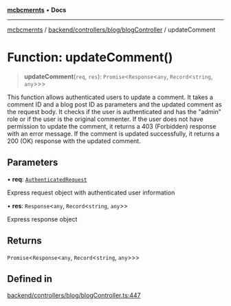 [**mcbcmernts**](../../../../../README.md) • **Docs**

---

[mcbcmernts](../../../../../modules.md) /
[backend/controllers/blog/blogController](../README.md) / updateComment

# Function: updateComment()

> **updateComment**(`req`, `res`): `Promise`\<`Response`\<`any`,
> `Record`\<`string`, `any`\>\>\>

This function allows authenticated users to update a comment. It takes a comment
ID and a blog post ID as parameters and the updated comment as the request body.
It checks if the user is authenticated and has the "admin" role or if the user
is the original commenter. If the user does not have permission to update the
comment, it returns a 403 (Forbidden) response with an error message. If the
comment is updated successfully, it returns a 200 (OK) response with the updated
comment.

## Parameters

• **req**:
[`AuthenticatedRequest`](../../../../middleware/authMiddleware/interfaces/AuthenticatedRequest.md)

Express request object with authenticated user information

• **res**: `Response`\<`any`, `Record`\<`string`, `any`\>\>

Express response object

## Returns

`Promise`\<`Response`\<`any`, `Record`\<`string`, `any`\>\>\>

## Defined in

[backend/controllers/blog/blogController.ts:447](https://github.com/Data-Point-Solutions/mcbcMERNts/blob/c075a2f91fc90c2c88df62270de0475f3bdb96de/backend/controllers/blog/blogController.ts#L447)

